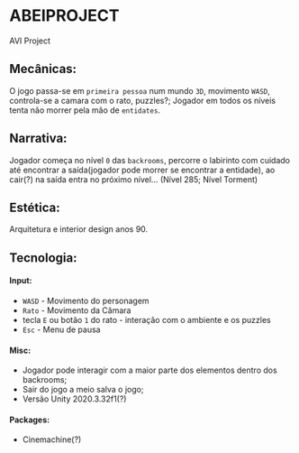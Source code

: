 # ABEIPROJECT
AVI Project

## Mecânicas: 
O jogo passa-se em `primeira pessoa` num mundo `3D`, movimento `WASD`, controla-se a camara com o rato, puzzles?; Jogador em todos os níveis tenta não morrer pela mão de `entidates`.

## Narrativa: 
Jogador começa no nível `0` das `backrooms`, percorre o labirinto com cuidado até encontrar a saída(jogador pode morrer se encontrar a entidade), ao cair(?) na saída entra no próximo nível... (Nível 285; Nível Torment)
























## Estética: 
Arquitetura e interior design anos 90.

## Tecnologia: 
#### Input:
- `WASD` - Movimento do personagem
- `Rato` - Movimento da Câmara
- tecla `E` ou botão `1` do rato - interação com o ambiente e os puzzles
- `Esc` - Menu de pausa

#### Misc:
- Jogador pode interagir com a maior parte dos elementos dentro dos backrooms;
- Sair do jogo a meio salva o jogo;
- Versão Unity 2020.3.32f1(?)
#### Packages:
- Cinemachine(?)
